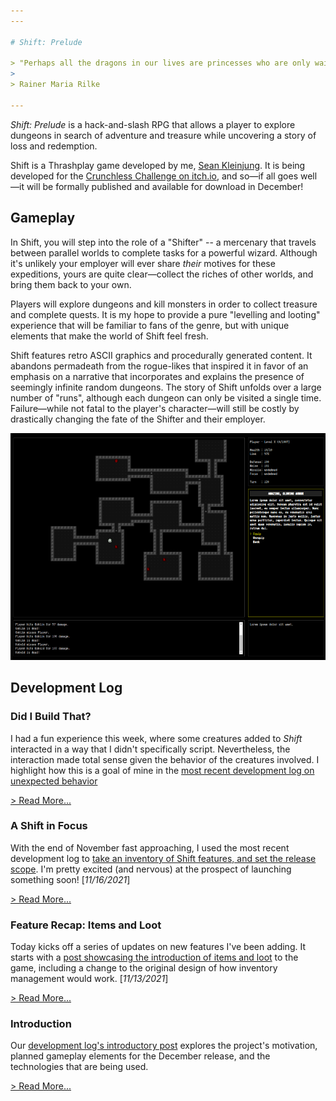 ```yaml
---
---

# Shift: Prelude

> "Perhaps all the dragons in our lives are princesses who are only waiting to see us act, just  once, with beauty and courage. Perhaps everything that frightens us is, in its deepest essence something helpless that wants our love."
>
> Rainer Maria Rilke

---
```


*Shift: Prelude* is a hack-and-slash RPG that allows a player to explore dungeons in search of adventure and treasure while uncovering a story of loss and redemption.

Shift is a Thrashplay game developed by me, [Sean Kleinjung](https://github.com/skleinjung/). It is being developed for the [Crunchless Challenge on itch.io](https://itch.io/jam/crunchless-challenge), and so&mdash;if all goes well&mdash;it will be formally published and available for download in December!

## Gameplay

In Shift, you will step into the role of a "Shifter" -- a mercenary that travels between parallel worlds to complete tasks for a powerful wizard. Although it's unlikely your employer will ever share *their* motives for these expeditions, yours are quite clear&mdash;collect the riches of other worlds, and bring them back to your own.

Players will explore dungeons and kill monsters in order to collect treasure and complete quests. It is my hope to provide a pure "levelling and looting" experience that will be familiar to fans of the genre, but with unique elements that make the world of Shift feel fresh.

Shift features retro ASCII graphics and procedurally generated content. It abandons permadeath from the rogue-likes that inspired it in favor of an emphasis on a narrative that incorporates and explains the presence of seemingly infinite random dungeons. The story of Shift unfolds over a large number of "runs", although each dungeon can only be visited a single time. Failure&mdash;while not fatal to the player's character&mdash;will still be costly by drastically changing the fate of the Shifter and their employer.

![Shift week one screenshot](../assets/shift/week_1.png)

## Development Log

### Did I Build That?

I had a fun experience this week, where some creatures added to *Shift* interacted in a way that I didn't specifically script. Nevertheless, the interaction made total sense given the behavior of the creatures involved. I highlight how this is a goal of mine in the [most recent development log on unexpected behavior](devlog/unexpected-behavior.md)

[> Read More...](devlog/unexpected-behavior.md)

### A Shift in Focus

With the end of November fast approaching, I used the most recent development log to [take an inventory of Shift features, and set the release scope](devlog/shift-in-focus). I'm pretty excited (and nervous) at the prospect of launching something soon! [*11/16/2021*]

[> Read More...](./devlog/shift-in-focus)

### Feature Recap: Items and Loot

Today kicks off a series of updates on new features I've been adding. It starts with a [post showcasing the introduction of items and loot](./devlog/features-items-and-loot) to the game, including a change to the original design of how inventory management would work. [*11/13/2021*]

[> Read More...](./devlog/features-items-and-loot)

### Introduction

Our [development log's introductory post](./devlog/introduction) explores the project's motivation, planned gameplay elements for the December release, and the technologies that are being used.

[> Read More...](./devlog/introduction)
